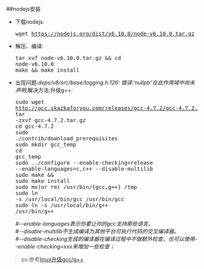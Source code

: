 ##nodejs安装
- 下载nodejs:<pre>wget https://nodejs.org/dist/v6.10.0/node-v6.10.0.tar.gz</pre>
- 解压、编译:<pre>tar xvf node-v6.10.0.tar.gz && cd node-v6.10.0<br/>make && make install</pre>
- 出现问题:<em>deps/v8/src/base/logging.h:126: 错误:‘nullptr’在此作用域中尚未声明</em>,解决方法:升级g++:<pre>sudo wget http://gcc.skazkaforyou.com/releases/gcc-4.7.2/gcc-4.7.2.tar.gz<br/>tar -zxvf gcc-4.7.2.tar.gz<br/>cd gcc-4.7.2<br/>sudo ./contrib/download_prerequisites<br/>sudo mkdir gcc\_temp<br/>cd gcc\_temp<br/>sudo ../configure --enable-checking=release --enable-languages=c,c++ --disable-multilib<br/>sudo make && sudo make install<br/>sudo mv(or rm) /usr/bin/{gcc,g++} /tmp<br/>sudo ln -s /usr/local/bin/gcc /usr/bin/gcc <br/>sudo ln -s /usr/local/bin/g++ /usr/bin/g++<br/></pre><em>#--enable-languages表示你要让你的gcc支持那些语言，  
\#--disable-multilib不生成编译为其他平台可执行代码的交叉编译器。  
\#--disable-checking生成的编译器在编译过程中不做额外检查，也可以使用--enable-checking=xxx来增加一些检查；</em><br/>

>ps:参考<a href="http://blog.csdn.net/u010376788/article/details/49027853">linux升级gcc/g++</a>